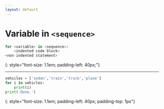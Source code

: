 ```yaml
---
layout: default
---
```


# Variable in `<sequence>`

```python
for <variable> in <sequence>:
    <indented code block>
<non-indented statement>
```
{: style="font-size: 1.1em; padding-left: 40px;"}

<hr>

```python
vehicles = ['sedan','train','truck','plane']
for i in vehicles:
    print(i)
print('Done.')
```
{: style="font-size: 1.1em; padding-left: 40px; padding-top: 1px"}

